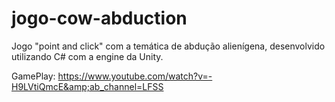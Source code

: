 # jogo-cow-abduction
Jogo "point and click" com a temática de abdução alienígena, desenvolvido utilizando C# com a engine da Unity.  

GamePlay: https://www.youtube.com/watch?v=-H9LVtiQmcE&amp;ab_channel=LFSS
